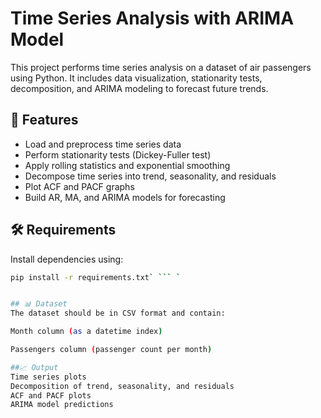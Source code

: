 # Time Series Analysis with ARIMA Model

This project performs time series analysis on a dataset of air passengers using Python. It includes data visualization, stationarity tests, decomposition, and ARIMA modeling to forecast future trends.

## 📌 Features
- Load and preprocess time series data
- Perform stationarity tests (Dickey-Fuller test)
- Apply rolling statistics and exponential smoothing
- Decompose time series into trend, seasonality, and residuals
- Plot ACF and PACF graphs
- Build AR, MA, and ARIMA models for forecasting

## 🛠️ Requirements
Install dependencies using:

```bash
pip install -r requirements.txt` ``` `


## 📊 Dataset
The dataset should be in CSV format and contain:

Month column (as a datetime index)

Passengers column (passenger count per month)

##📈 Output
Time series plots
Decomposition of trend, seasonality, and residuals
ACF and PACF plots
ARIMA model predictions
